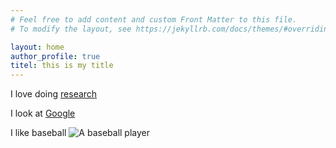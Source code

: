 ```yaml
---
# Feel free to add content and custom Front Matter to this file.
# To modify the layout, see https://jekyllrb.com/docs/themes/#overriding-theme-defaults

layout: home
author_profile: true
titel: this is my title
---
```

I love doing [research](/research/)

I look at [Google](https://google.com)

I like baseball
![A baseball player](/images/RMNP-Map.png)
